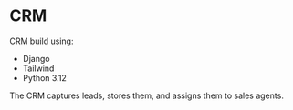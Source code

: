 # CRM

CRM build using:

- Django
- Tailwind
- Python 3.12

The CRM captures leads, stores them, and assigns them to sales agents.

